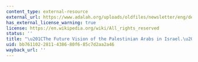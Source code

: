 ```yaml
---
content_type: external-resource
external_url: https://www.adalah.org/uploads/oldfiles/newsletter/eng/dec06/tasawor-mostaqbali.pdf
has_external_license_warning: true
license: https://en.wikipedia.org/wiki/All_rights_reserved
status: ''
title: "\u201CThe Future Vision of the Palestinian Arabs in Israel.\u201D (PDF)"
uid: bb761102-2811-4386-80f6-85c7d2aa2a46
wayback_url: ''
---
```

